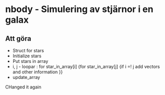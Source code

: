 
# nbody - Simulering av stjärnor i en galax
## Att göra
* Struct for stars
* Initialize stars
* Put stars in array
* i, j - loopar : for star_in_array[i]
		{for star_in_array[j]
			{if i =! j
				add vectors
				and other information
		}}
* update_array

CHanged it again